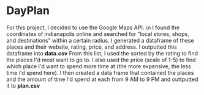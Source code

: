 # DayPlan

For this project, I decided to use the Google Maps API. \n
I found the coordinates of indianapolis online and searched for "local stores, shops, and destinations" within a certain radius. 
I generated a dataframe of these places and their website, rating, price, and address.
I outputted this dataframe into **data.csv**
From this list, I used the sorted by the rating to find the places I'd most want to go to.
I also used the price (scale of 1-5) to find which place I'd want to spend more time at (the more expensive, the less time i'd spend here).
I then created a data frame that contained the places and the amount of time I'd spend at each from 9 AM to 9 PM and outtputted it to **plan.csv**
